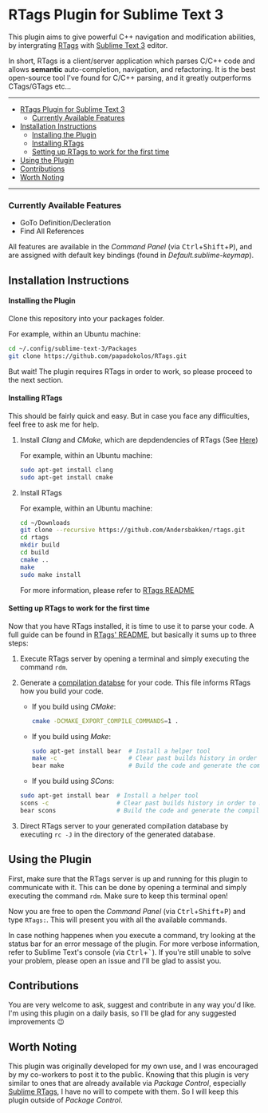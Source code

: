 # RTags Plugin for Sublime Text 3
This plugin aims to give powerful C++ navigation and modification abilities, by intergrating [RTags](https://github.com/Andersbakken/rtags) with [Sublime Text 3](https://www.sublimetext.com/) editor.

In short, RTags is a client/server application which parses C/C++ code and allows __semantic__ auto-completion, navigation, and refactoring. It is the best open-source tool I've found for C/C++ parsing, and it greatly outperforms CTags/GTags etc...

----

- [RTags Plugin for Sublime Text 3](#rtags-plugin-for-sublime-text-3)
  - [Currently Available Features](#currently-available-features)
- [Installation Instructions](#installation-instructions)
    - [Installing the Plugin](#installing-the-plugin)
    - [Installing RTags](#installing-rtags)
    - [Setting up RTags to work for the first time](#setting-up-rtags-to-work-for-the-first-time)
- [Using the Plugin](#using-the-plugin)
- [Contributions](#contributions)
- [Worth Noting](#worth-noting)

----

### Currently Available Features
- GoTo Definition/Decleration
- Find All References

All features are available in the _Command Panel_ (via <kbd>Ctrl</kbd>+<kbd>Shift</kbd>+<kbd>P</kbd>), and are assigned with default key bindings (found in _Default.sublime-keymap_).

## Installation Instructions
#### Installing the Plugin
Clone this repository into your packages folder.
   
For example, within an Ubuntu machine:
```bash
cd ~/.config/sublime-text-3/Packages
git clone https://github.com/papadokolos/RTags.git
```

But wait! The plugin requires RTags in order to work, so please proceed to the next section.

#### Installing RTags
This should be fairly quick and easy. But in case you face any difficulties, feel free to ask me for help.

1. Install _Clang_ and _CMake_, which are depdendencies of RTags (See [Here](https://github.com/Andersbakken/rtags#installing-rtags))

   For example, within an Ubuntu machine:
   ```bash
   sudo apt-get install clang
   sudo apt-get install cmake
   ```
2. Install RTags

   For example, within an Ubuntu machine:
   ```bash
   cd ~/Downloads
   git clone --recursive https://github.com/Andersbakken/rtags.git
   cd rtags
   mkdir build
   cd build
   cmake ..
   make
   sudo make install
   ```
   For more information, please refer to [RTags README](https://github.com/Andersbakken/rtags#installing-rtags)

#### Setting up RTags to work for the first time
Now that you have RTags installed, it is time to use it to parse your code. A full guide can be found in [RTags' README](https://github.com/Andersbakken/rtags#setup), but basically it sums up to three steps:
1. Execute RTags server by opening a terminal and simply executing the command `rdm`.
2. Generate a [compilation databse](https://clang.llvm.org/docs/JSONCompilationDatabase.html) for your code. This file informs RTags how you build your code.

   - If you build using _CMake_:
     ```bash
     cmake -DCMAKE_EXPORT_COMPILE_COMMANDS=1 .
     ```
   
   - If you build using _Make_:
     ```bash
     sudo apt-get install bear  # Install a helper tool
     make -c                    # Clear past builds history in order to make a full build
     bear make                  # Build the code and generate the compilation database
     ```
     
    - If you build using _SCons_:
     ```bash
     sudo apt-get install bear  # Install a helper tool
     scons -c                   # Clear past builds history in order to make a full build
     bear scons                 # Build the code and generate the compilation database
     ```
3. Direct RTags server to your generated compilation database by executing `rc -J` in the directory of the generated database.

## Using the Plugin
First, make sure that the RTags server is up and running for this plugin to communicate with it. This can be done by opening a terminal and simply executing the command `rdm`. Make sure to keep this terminal open!

Now you are free to open the _Command Panel_ (via <kbd>Ctrl</kbd>+<kbd>Shift</kbd>+<kbd>P</kbd>) and type `RTags:`. This will present you with all the available commands.

In case nothing happenes when you execute a command, try looking at the status bar for an error message of the plugin. For more verbose information, refer to Sublime Text's console (via <kbd>Ctrl</kbd>+<kbd>`</kbd>). If you're still unable to solve your problem, please open an issue and I'll be glad to assist you.

## Contributions
You are very welcome to ask, suggest and contribute in any way you'd like. I'm using this plugin on a daily basis, so I'll be glad for any suggested improvements :wink:

## Worth Noting
This plugin was originally developed for my own use, and I was encouraged by my co-workers to post it to the public. Knowing that this plugin is very similar to ones that are already available via _Package Control_, especially [Sublime RTags](https://github.com/rampage644/sublime-rtags), I have no will to compete with them. So I will keep this plugin outside of _Package Control_.
